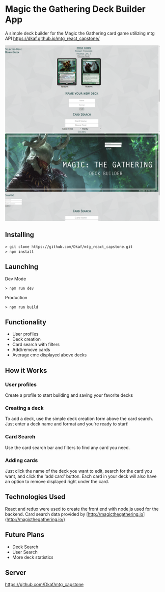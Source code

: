 # Magic the Gathering Deck Builder App

A simple deck builder for the Magic the Gathering card game utilizing mtg API
https://dkaf.github.io/mtg_react_capstone/

<img src="/screenshots/deck_builder_deck_screenshot.png">
<img src="/screenshots/deck_builder_screenshot.png">

## Installing
```
> git clone https://github.com/Dkaf/mtg_react_capstone.git
> npm install
```

## Launching
Dev Mode
```
> npm run dev
```
Production
```
> npm run build
```

## Functionality
<ul>
	<li>User profiles</li>
	<li>Deck creation</li>
	<li>Card search with filters</li>
	<li>Add/remove cards</li>
	<li>Average cmc displayed above decks</li>
</ul>

## How it Works

### User profiles
Create a profile to start building and saving your favorite decks

### Creating a deck
To add a deck, use the simple deck creation form above the card search. Just enter a deck name and format and you're ready to start!

### Card Search
Use the card search bar and filters to find any card you need.

### Adding cards
Just click the name of the deck you want to edit, search for the card you want, and click the 'add card' button. Each card in your deck will also have an option to remove displayed right under the card.


## Technologies Used
React and redux were used to create the front end with node.js used for the backend. Card search data provided by [http://magicthegathering.io](http://magicthegathering.io/)

## Future Plans
<ul>
	<li>Deck Search</li>
	<li>User Search</li>
	<li>More deck statistics</li>
</ul>

## Server

https://github.com/Dkaf/mtg_capstone
